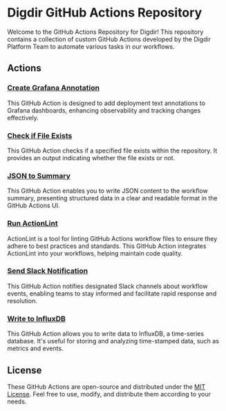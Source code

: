 # Digdir GitHub Actions Repository

Welcome to the GitHub Actions Repository for Digdir!
This repository contains a collection of custom GitHub Actions developed by the Digdir Platform Team to automate various tasks in our workflows.

## Actions

### [Create Grafana Annotation](./create-grafana-annotation/README.md)

This GitHub Action is designed to add deployment text annotations to Grafana dashboards, enhancing observability and tracking changes effectively.

### [Check if File Exists](./file-exists/README.md)

This GitHub Action checks if a specified file exists within the repository. It provides an output indicating whether the file exists or not.

### [JSON to Summary](./json-to-summary/README.md)

This GitHub Action enables you to write JSON content to the workflow summary, presenting structured data in a clear and readable format in the GitHub Actions UI.

### [Run ActionLint](./run-actionlint/README.md)

ActionLint is a tool for linting GitHub Actions workflow files to ensure they adhere to best practices and standards. This GitHub Action integrates ActionLint into your workflows, helping maintain code quality.

### [Send Slack Notification](./send-slack-notification/README.md)

This GitHub Action notifies designated Slack channels about workflow events, enabling teams to stay informed and facilitate rapid response and resolution.

### [Write to InfluxDB](./write-to-influxdb/README.md)

This GitHub Action allows you to write data to InfluxDB, a time-series database. It's useful for storing and analyzing time-stamped data, such as metrics and events.

## License

These GitHub Actions are open-source and distributed under the [MIT License](LICENSE). Feel free to use, modify, and distribute them according to your needs.
